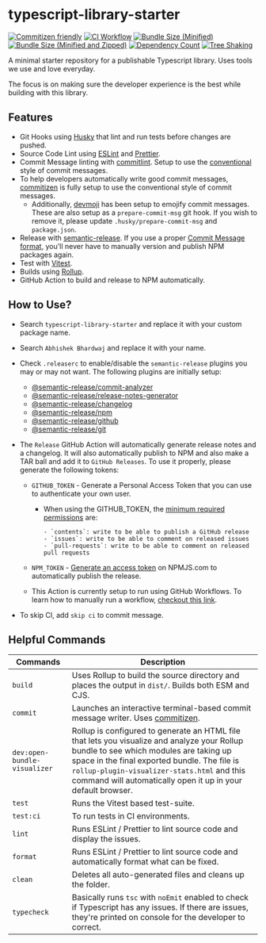 # typescript-library-starter

[![Commitizen friendly](https://img.shields.io/badge/commitizen-friendly-brightgreen.svg)](http://commitizen.github.io/cz-cli/)
[![CI Workflow](https://github.com/abhishekbhardwaj/typescript-library-starter/actions/workflows/ci.yml/badge.svg)](https://docs.github.com/en/actions/monitoring-and-troubleshooting-workflows/adding-a-workflow-status-badge)
[![Bundle Size (Minified)](https://badgen.net/bundlephobia/min/typescript-library-starter)](https://bundlephobia.com/package/typescript-library-starter)
[![Bundle Size (Minified and Zipped)](https://badgen.net/bundlephobia/minzip/typescript-library-starter)](https://bundlephobia.com/package/typescript-library-starter)
[![Dependency Count](https://badgen.net/bundlephobia/dependency-count/typescript-library-starter)](https://bundlephobia.com/package/typescript-library-starter)
[![Tree Shaking](https://badgen.net/bundlephobia/tree-shaking/typescript-library-starter)](https://bundlephobia.com/package/typescript-library-starter)


A minimal starter repository for a publishable Typescript library. Uses tools we use and love everyday.

The focus is on making sure the developer experience is the best while building with this library.

## Features

- Git Hooks using [Husky](https://typicode.github.io/husky/) that lint and run tests before changes are pushed.
- Source Code Lint using [ESLint](https://eslint.org/) and [Prettier](https://prettier.io/).
- Commit Message linting with [commitlint](https://github.com/conventional-changelog/commitlint). Setup to use the [conventional](https://github.com/conventional-changelog/commitlint/tree/master/@commitlint/config-conventional) style of commit messages.
- To help developers automatically write good commit messages, [commitizen](https://commitizen-tools.github.io/commitizen/) is fully setup to use the conventional style of commit messages.
  - Additionally, [devmoji](https://github.com/folke/devmoji) has been setup to emojify commit messages. These are also setup as a `prepare-commit-msg` git hook. If you wish to remove it, please update `.husky/prepare-commit-msg` and `package.json`.
- Release with [semantic-release](https://www.npmjs.com/package/semantic-release). If you use a proper [Commit Message format](https://semantic-release.gitbook.io/semantic-release/#commit-message-format), you'll never have to manually version and publish NPM packages again.
- Test with [Vitest](https://vitest.dev/).
- Builds using [Rollup](https://rollupjs.org/guide/en/).
- GitHub Action to build and release to NPM automatically.

## How to Use?

- Search `typescript-library-starter` and replace it with your custom package name.
- Search `Abhishek Bhardwaj` and replace it with your name.
- Check `.releaserc` to enable/disable the `semantic-release` plugins you may or may not want. The following plugins are initially setup:

    - [@semantic-release/commit-analyzer](https://github.com/semantic-release/commit-analyzer)
    - [@semantic-release/release-notes-generator](https://github.com/semantic-release/release-notes-generator)
    - [@semantic-release/changelog](https://github.com/semantic-release/changelog)
    - [@semantic-release/npm](https://github.com/semantic-release/npm)
    - [@semantic-release/github](https://github.com/semantic-release/github)
    - [@semantic-release/git](https://github.com/semantic-release/git)

- The `Release` GitHub Action will automatically generate release notes and a changelog. It will also automatically publish to NPM and also make a TAR ball and add it to `GitHub Releases`. To use it properly, please generate the following tokens:

    - `GITHUB_TOKEN` - Generate a Personal Access Token that you can use to authenticate your own user.
      - When using the GITHUB_TOKEN, the [minimum required permissions](https://github.com/semantic-release/github#github-authentication) are:

            - `contents`: write to be able to publish a GitHub release
            - `issues`: write to be able to comment on released issues
            - `pull-requests`: write to be able to comment on released pull requests

    - `NPM_TOKEN` - [Generate an access token](https://docs.npmjs.com/creating-and-viewing-access-tokens) on NPMJS.com to automatically publish the release.

    - This Action is currently setup to run using GitHub Workflows. To learn how to manually run a workflow, [checkout this link](https://docs.github.com/en/actions/using-workflows/manually-running-a-workflow).

- To skip CI, add `skip ci` to commit message.

## Helpful Commands

| Commands | Description |
|---|---|
| `build` | Uses Rollup to build the source directory and places the output in `dist/`. Builds both ESM and CJS. |
| `commit` | Launches an interactive terminal-based commit message writer. Uses [commitizen](https://commitizen-tools.github.io/commitizen/). |
| `dev:open-bundle-visualizer` | Rollup is configured to generate an HTML file that lets you visualize and analyze your Rollup bundle to see which modules are taking up space in the final exported bundle. The file is `rollup-plugin-visualizer-stats.html` and this command will automatically open it up in your default browser. |
| `test` | Runs the Vitest based test-suite. |
| `test:ci` | To run tests in CI environments. |
| `lint` | Runs ESLint / Prettier to lint source code and display the issues. |
| `format` | Runs ESLint / Prettier to lint source code and automatically format what can be fixed. |
| `clean` | Deletes all auto-generated files and cleans up the folder. |
| `typecheck` | Basically runs `tsc` with `noEmit` enabled to check if Typescript has any issues. If there are issues, they're printed on console for the developer to correct. |
